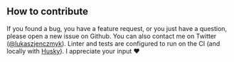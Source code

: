 ## How to contribute

If you found a bug, you have a feature request, or you just have a question, please open a new issue on Github.
You can also contact me on Twitter ([@lukaszjenczmyk](https://twitter.com/lukaszjenczmyk)).
Linter and tests are configured to run on the CI (and locally with [Husky](https://github.com/typicode/husky)). I appreciate your input :heart:

